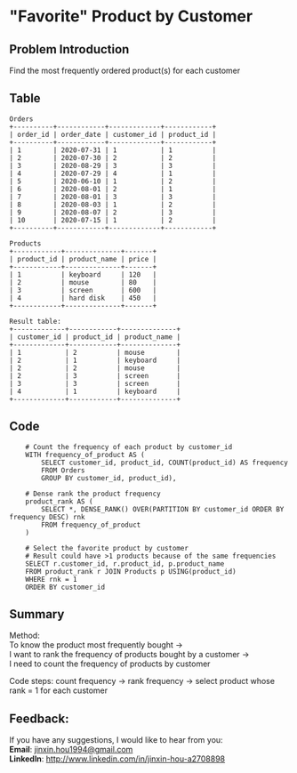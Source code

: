 # "Favorite" Product by Customer

## Problem Introduction
Find the most frequently ordered product(s) for each customer

## Table
```
Orders
+----------+------------+-------------+------------+
| order_id | order_date | customer_id | product_id |
+----------+------------+-------------+------------+
| 1        | 2020-07-31 | 1           | 1          |
| 2        | 2020-07-30 | 2           | 2          |
| 3        | 2020-08-29 | 3           | 3          |
| 4        | 2020-07-29 | 4           | 1          |
| 5        | 2020-06-10 | 1           | 2          |
| 6        | 2020-08-01 | 2           | 1          |
| 7        | 2020-08-01 | 3           | 3          |
| 8        | 2020-08-03 | 1           | 2          |
| 9        | 2020-08-07 | 2           | 3          |
| 10       | 2020-07-15 | 1           | 2          |
+----------+------------+-------------+------------+

Products
+------------+--------------+-------+
| product_id | product_name | price |
+------------+--------------+-------+
| 1          | keyboard     | 120   |
| 2          | mouse        | 80    |
| 3          | screen       | 600   |
| 4          | hard disk    | 450   |
+------------+--------------+-------+

Result table:
+-------------+------------+--------------+
| customer_id | product_id | product_name |
+-------------+------------+--------------+
| 1           | 2          | mouse        |
| 2           | 1          | keyboard     |
| 2           | 2          | mouse        |
| 2           | 3          | screen       |
| 3           | 3          | screen       |
| 4           | 1          | keyboard     |
+-------------+------------+--------------+
```

## Code
```
    # Count the frequency of each product by customer_id
    WITH frequency_of_product AS (
        SELECT customer_id, product_id, COUNT(product_id) AS frequency
        FROM Orders 
        GROUP BY customer_id, product_id),

    # Dense rank the product frequency
    product_rank AS (
        SELECT *, DENSE_RANK() OVER(PARTITION BY customer_id ORDER BY frequency DESC) rnk
        FROM frequency_of_product
    )

    # Select the favorite product by customer
    # Result could have >1 products because of the same frequencies
    SELECT r.customer_id, r.product_id, p.product_name
    FROM product_rank r JOIN Products p USING(product_id)
    WHERE rnk = 1
    ORDER BY customer_id
```

## Summary
Method:<br/>
To know the product most frequently bought -> <br/>
I want to rank the frequency of products bought by a customer -> <br/>
I need to count the frequency of products by customer 

Code steps:
count frequency -> rank frequency -> select product whose rank = 1 for each customer

## Feedback:
If you have any suggestions, I would like to hear from you:<br/>
**Email**: jinxin.hou1994@gmail.com<br/>
**LinkedIn**: http://www.linkedin.com/in/jinxin-hou-a2708898
